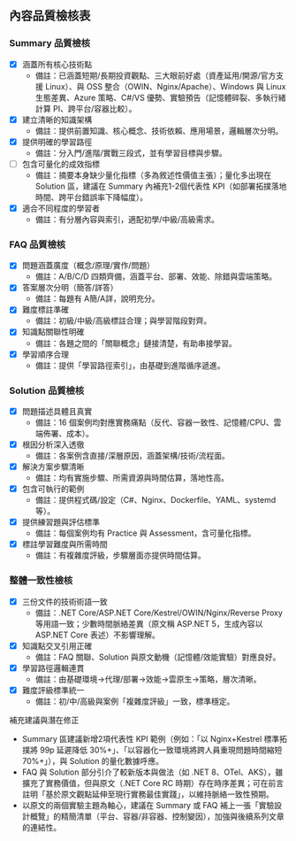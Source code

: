 ## 內容品質檢核表

### Summary 品質檢核
- [x] 涵蓋所有核心技術點
  - 備註：已涵蓋短期/長期投資觀點、三大眼前好處（資產延用/開源/官方支援 Linux）、與 OSS 整合（OWIN、Nginx/Apache）、Windows 與 Linux 生態差異、Azure 策略、C#/VS 優勢、實驗預告（記憶體碎裂、多執行緒計算 PI、跨平台/容器比較）。
- [x] 建立清晰的知識架構
  - 備註：提供前置知識、核心概念、技術依賴、應用場景，邏輯層次分明。
- [x] 提供明確的學習路徑
  - 備註：分入門/進階/實戰三段式，並有學習目標與步驟。
- [ ] 包含可量化的成效指標
  - 備註：摘要本身缺少量化指標（多為敘述性價值主張）；量化多出現在 Solution 區，建議在 Summary 內補充1-2個代表性 KPI（如部署拓撲落地時間、跨平台錯誤率下降幅度）。
- [x] 適合不同程度的學習者
  - 備註：有分層內容與索引，適配初學/中級/高級需求。

### FAQ 品質檢核
- [x] 問題涵蓋廣度（概念/原理/實作/問題）
  - 備註：A/B/C/D 四類齊備，涵蓋平台、部署、效能、除錯與雲端策略。
- [x] 答案層次分明（簡答/詳答）
  - 備註：每題有 A簡/A詳，說明充分。
- [x] 難度標註準確
  - 備註：初級/中級/高級標註合理；與學習階段對齊。
- [x] 知識點關聯性明確
  - 備註：各題之間的「關聯概念」鏈接清楚，有助串接學習。
- [x] 學習順序合理
  - 備註：提供「學習路徑索引」，由基礎到進階循序遞進。

### Solution 品質檢核
- [x] 問題描述具體且真實
  - 備註：16 個案例均對應實務痛點（反代、容器一致性、記憶體/CPU、雲端佈署、成本）。
- [x] 根因分析深入透徹
  - 備註：各案例含直接/深層原因，涵蓋架構/技術/流程面。
- [x] 解決方案步驟清晰
  - 備註：均有實施步驟、所需資源與時間估算，落地性高。
- [x] 包含可執行的範例
  - 備註：提供程式碼/設定（C#、Nginx、Dockerfile、YAML、systemd 等）。
- [x] 提供練習題與評估標準
  - 備註：每個案例均有 Practice 與 Assessment，含可量化指標。
- [x] 標註學習難度與所需時間
  - 備註：有複雜度評級，步驟層面亦提供時間估算。

### 整體一致性檢核
- [x] 三份文件的技術術語一致
  - 備註：.NET Core/ASP.NET Core/Kestrel/OWIN/Nginx/Reverse Proxy 等用語一致；少數時間脈絡差異（原文稱 ASP.NET 5，生成內容以 ASP.NET Core 表述）不影響理解。
- [x] 知識點交叉引用正確
  - 備註：FAQ 關聯、Solution 與原文動機（記憶體/效能實驗）對應良好。
- [x] 學習路徑邏輯連貫
  - 備註：由基礎環境→代理/部署→效能→雲原生→策略，層次清晰。
- [x] 難度評級標準統一
  - 備註：初/中/高級與案例「複雜度評級」一致，標準穩定。

補充建議與潛在修正
- Summary 區建議新增2項代表性 KPI 範例（例如：「以 Nginx+Kestrel 標準拓撲將 99p 延遲降低 30%+」、「以容器化一致環境將跨人員重現問題時間縮短 70%+」），與 Solution 的量化數據呼應。
- FAQ 與 Solution 部分引介了較新版本與做法（如 .NET 8、OTel、AKS），雖擴充了實務價值，但與原文（.NET Core RC 時期）存在時序差異；可在前言註明「基於原文觀點延伸至現行實務最佳實踐」，以維持脈絡一致性預期。
- 以原文的兩個實驗主題為軸心，建議在 Summary 或 FAQ 補上一張「實驗設計概覽」的精簡清單（平台、容器/非容器、控制變因），加強與後續系列文章的連結性。